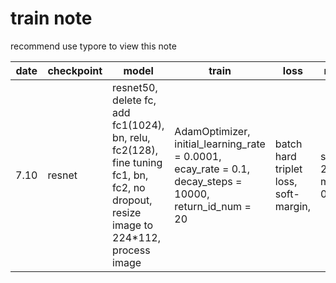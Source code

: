 # train note

recommend use typore to view this note

| date | checkpoint | model                                    | train                                    | loss                                  | result               | conclusion |
| ---- | ---------- | ---------------------------------------- | ---------------------------------------- | ------------------------------------- | -------------------- | ---------- |
| 7.10 | resnet     | resnet50, delete fc, add fc1(1024), bn, relu, fc2(128), fine tuning fc1, bn, fc2, no dropout, resize image to 224*112, process image | AdamOptimizer, initial_learning_rate = 0.0001, ecay_rate = 0.1, decay_steps = 10000, return_id_num = 20 | batch hard triplet loss, soft-margin, | step 20000, mAP 0.52 |            |

